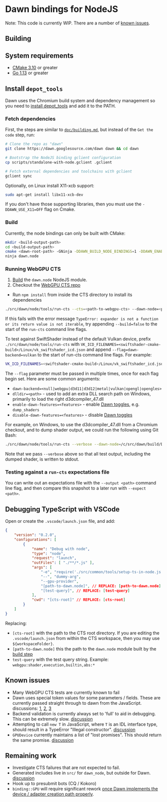 # Dawn bindings for NodeJS

Note: This code is currently WIP. There are a number of [known issues](#known-issues).

## Building

## System requirements

- [CMake 3.10](https://cmake.org/download/) or greater
- [Go 1.13](https://golang.org/dl/) or greater

## Install `depot_tools`

Dawn uses the Chromium build system and dependency management so you need to [install depot_tools] and add it to the PATH.

[install depot_tools]: http://commondatastorage.googleapis.com/chrome-infra-docs/flat/depot_tools/docs/html/depot_tools_tutorial.html#_setting_up

### Fetch dependencies

First, the steps are similar to [`doc/building.md`](../../docs/dawn/building.md), but instead of the `Get the code` step, run:

```sh
# Clone the repo as "dawn"
git clone https://dawn.googlesource.com/dawn dawn && cd dawn

# Bootstrap the NodeJS binding gclient configuration
cp scripts/standalone-with-node.gclient .gclient

# Fetch external dependencies and toolchains with gclient
gclient sync
```

Optionally, on Linux install X11-xcb support:

```sh
sudo apt-get install libx11-xcb-dev
```

If you don't have those supporting libraries, then you must use the
`-DDAWN_USE_X11=OFF` flag on Cmake.

### Build

Currently, the node bindings can only be built with CMake:

```sh
mkdir <build-output-path>
cd <build-output-path>
cmake <dawn-root-path> -GNinja -DDAWN_BUILD_NODE_BINDINGS=1 -DDAWN_ENABLE_PIC=1 -DDAWN_USE_X11=OFF
ninja dawn.node
```

### Running WebGPU CTS

1. [Build](#build) the `dawn.node` NodeJS module.
2. Checkout the [WebGPU CTS repo](https://github.com/gpuweb/cts)
  - Run `npm install` from inside the CTS directory to install its dependencies

```sh
./src/dawn/node/tools/run-cts --cts=<path-to-webgpu-cts> --dawn-node=<path-to-dawn.node> [WebGPU CTS query]
```

If this fails with the error message `TypeError: expander is not a function or its return value is not iterable`, try appending `--build=false` to the start of the `run-cts` command line flags.

To test against SwiftShader instead of the default Vulkan device, prefix `./src/dawn/node/tools/run-cts` with `VK_ICD_FILENAMES=<swiftshader-cmake-build>/Linux/vk_swiftshader_icd.json` and append `--flag=dawn-backend=vulkan` to the start of run-cts command line flags. For example:

```sh
VK_ICD_FILENAMES=<swiftshader-cmake-build>/Linux/vk_swiftshader_icd.json ./src/dawn/node/tools/run-cts --cts=<path-to-webgpu-cts> --dawn-node=<path-to-dawn.node> --flag=dawn-backend=vulkan [WebGPU CTS query]
```

The `--flag` parameter must be passed in multiple times, once for each flag begin set. Here are some common arguments:
* `dawn-backend=<null|webgpu|d3d11|d3d12|metal|vulkan|opengl|opengles>`
* `dlldir=<path>` - used to add an extra DLL search path on Windows, primarily to load the right d3dcompiler_47.dll
* `enable-dawn-features=<features>` - enable [Dawn toggles](https://dawn.googlesource.com/dawn/+/refs/heads/main/src/dawn/native/Toggles.cpp), e.g. `dump_shaders`
* `disable-dawn-features=<features>` - disable [Dawn toggles](https://dawn.googlesource.com/dawn/+/refs/heads/main/src/dawn/native/Toggles.cpp)

For example, on Windows, to use the d3dcompiler_47.dll from a Chromium checkout, and to dump shader output, we could run the following using Git Bash:

```sh
./src/dawn/node/tools/run-cts --verbose --dawn-node=/c/src/dawn/build/Debug/dawn.node --cts=/c/src/gpuweb-cts --flag=dlldir="C:\src\chromium\src\out\Release" --flag=enable-dawn-features=dump_shaders 'webgpu:shader,execution,builtin,abs:integer_builtin_functions,abs_unsigned:storageClass="storage";storageMode="read_write";containerType="vector";isAtomic=false;baseType="u32";type="vec2%3Cu32%3E"'
```

Note that we pass `--verbose` above so that all test output, including the dumped shader, is written to stdout.

### Testing against a `run-cts` expectations file

You can write out an expectations file with the `--output <path>` command line flag, and then compare this snapshot to a later run with `--expect <path>`.

## Debugging TypeScript with VSCode

Open or create the `.vscode/launch.json` file, and add:

```json
{
    "version": "0.2.0",
    "configurations": [
        {
            "name": "Debug with node",
            "type": "node",
            "request": "launch",
            "outFiles": [ "./**/*.js" ],
            "args": [
                "-e", "require('./src/common/tools/setup-ts-in-node.js');require('./src/common/runtime/cmdline.ts');",
                "--", "dummy-arg",
                "--gpu-provider",
                "[path-to-dawn.node]", // REPLACE: [path-to-dawn.node]
                "[test-query]", // REPLACE: [test-query]
            ],
            "cwd": "[cts-root]" // REPLACE: [cts-root]
        }
    ]
}
```

Replacing:

- `[cts-root]` with the path to the CTS root directory. If you are editing the `.vscode/launch.json` from within the CTS workspace, then you may use `${workspaceFolder}`.
- `[path-to-dawn.node]` this the path to the `dawn.node` module built by the [build step](#Build)
- `test-query` with the test query string. Example: `webgpu:shader,execution,builtin,abs:*`


## Known issues

- Many WebGPU CTS tests are currently known to fail
- Dawn uses special token values for some parameters / fields. These are currently passed straight through to dawn from the JavaScript. discussions: [1](https://dawn-review.googlesource.com/c/dawn/+/64907/5/src/dawn/node/binding/Converter.cpp#167), [2](https://dawn-review.googlesource.com/c/dawn/+/64907/5/src/dawn/node/binding/Converter.cpp#928), [3](https://dawn-review.googlesource.com/c/dawn/+/64909/4/src/dawn/node/binding/GPUTexture.cpp#42)
- Backend validation is currently always set to 'full' to aid in debugging. This can be extremely slow. [discussion](https://dawn-review.googlesource.com/c/dawn/+/64916/4/src/dawn/node/binding/GPU.cpp#25)
- Attempting to call `new T` in JavaScript, where `T` is an IDL interface type, should result in a TypeError "Illegal constructor". [discussion](https://dawn-review.googlesource.com/c/dawn/+/64902/9/src/dawn/node/interop/WebGPU.cpp.tmpl#293)
- `GPUDevice` currently maintains a list of "lost promises". This should return the same promise. [discussion](https://dawn-review.googlesource.com/c/dawn/+/64906/6/src/dawn/node/binding/GPUDevice.h#107)

## Remaining work

- Investigate CTS failures that are not expected to fail.
- Generated includes live in `src/` for `dawn_node`, but outside for Dawn. [discussion](https://dawn-review.googlesource.com/c/dawn/+/64903/9/src/dawn/node/interop/CMakeLists.txt#56)
- Hook up to presubmit bots (CQ / Kokoro)
- `binding::GPU` will require significant rework [once Dawn implements the device / adapter creation path properly](https://dawn-review.googlesource.com/c/dawn/+/64916/4/src/dawn/node/binding/GPU.cpp).
